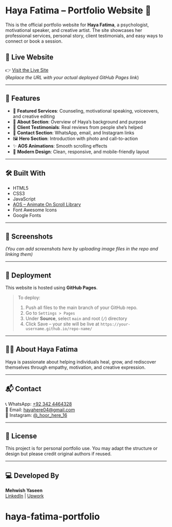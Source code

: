 # Haya Fatima – Portfolio Website 🌿

This is the official portfolio website for **Haya Fatima**, a psychologist, motivational speaker, and creative artist. The site showcases her professional services, personal story, client testimonials, and easy ways to connect or book a session.

## 🌟 Live Website

👉 [Visit the Live Site](https://your-github-username.github.io/haya-fatima-portfolio/)  
(*Replace the URL with your actual deployed GitHub Pages link*)

---

## 📌 Features

- 💼 **Featured Services**: Counseling, motivational speaking, voiceovers, and creative editing
- 🧠 **About Section**: Overview of Haya’s background and purpose
- 🌟 **Client Testimonials**: Real reviews from people she’s helped
- 📱 **Contact Section**: WhatsApp, email, and Instagram links
- 🖼️ **Hero Section**: Introduction with photo and call-to-action
- ✨ **AOS Animations**: Smooth scrolling effects
- 🎨 **Modern Design**: Clean, responsive, and mobile-friendly layout

---

## 🛠️ Built With

- HTML5  
- CSS3  
- JavaScript  
- [AOS – Animate On Scroll Library](https://michalsnik.github.io/aos/)  
- Font Awesome Icons  
- Google Fonts

---

## 📸 Screenshots

*(You can add screenshots here by uploading image files in the repo and linking them)*

---

## 🚀 Deployment

This website is hosted using **GitHub Pages**.

> To deploy:
> 1. Push all files to the main branch of your GitHub repo.
> 2. Go to `Settings > Pages`
> 3. Under **Source**, select `main` and root (`/`) directory
> 4. Click Save – your site will be live at `https://your-username.github.io/repo-name/`

---

## 🙋‍♀️ About Haya Fatima

Haya is passionate about helping individuals heal, grow, and rediscover themselves through empathy, motivation, and creative expression.

---

## 📬 Contact

📞 WhatsApp: [+92 342 4464328](https://wa.me/923424464328)  
📧 Email: hayahere04@gmail.com  
📸 Instagram: [@_hoor_here_16](https://www.instagram.com/_hoor_here_16?igsh=eXV2M3k1c3U2Nzh4)

---

## 📄 License

This project is for personal portfolio use. You may adapt the structure or design but please credit original authors if reused.

---

## 💻 Developed By

**Mehwish Yaseen**  
[LinkedIn](https://www.linkedin.com/in/mehwish-yaseen-108634279) | [Upwork](https://www.upwork.com/freelancers/~014f55120fbbe1519f)

# haya-fatima-portfolio
